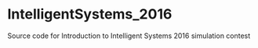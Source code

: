 # IntelligentSystems_2016
Source code for Introduction to Intelligent Systems 2016 simulation contest
